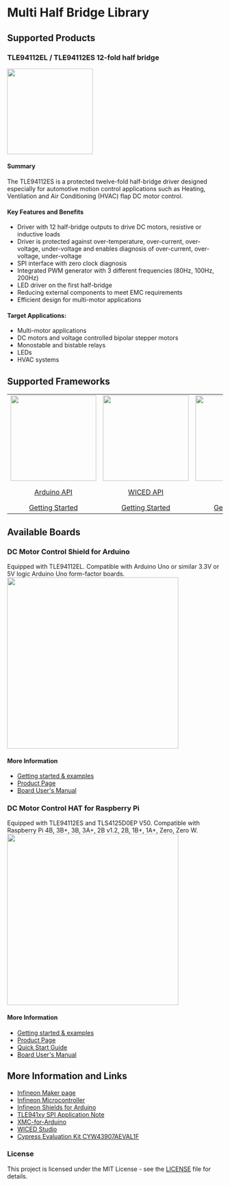 # Multi Half Bridge Library

## Supported Products

### TLE94112EL / TLE94112ES 12-fold half bridge

<img src="https://www.infineon.com/export/sites/default/_images/product/power/motor_control_ics/TLE94112ES_TSDSO-24-51_Combi.jpg_1867607890.jpg" style="max-width:100%;" width="200">

#### Summary
The TLE94112ES is a protected twelve-fold half-bridge driver designed especially for automotive motion control applications such as Heating, Ventilation and Air Conditioning (HVAC) flap DC motor control.

#### Key Features and Benefits
* Driver with 12 half-bridge outputs to drive DC motors, resistive or inductive loads
* Driver is protected against over-temperature, over-current, over-voltage, under-voltage and enables diagnosis of over-current, over-voltage, under-voltage
* SPI interface with zero clock diagnosis
* Integrated PWM generator with 3 different frequencies (80Hz, 100Hz, 200Hz)
* LED driver on the first half-bridge
* Reducing external components to meet EMC requirements
* Efficient design for multi-motor applications

#### Target Applications:
* Multi-motor applications
* DC motors and voltage controlled bipolar stepper motors
* Monostable and bistable relays
* LEDs
* HVAC systems

## Supported Frameworks

<table>
    <tr>
        <td><img src="https://github.com/infineon/multi-half-bridge/wiki/img/arduino-logo.png" width=200></td>
        <td><img src="https://github.com/infineon/multi-half-bridge/wiki/img/wiced-logo.png" width=200></td>
        <td><img src="https://github.com/infineon/multi-half-bridge/wiki/img/rpi-logo.png" width=200></td>
        <td><img src="https://github.com/infineon/multi-half-bridge/wiki/img/cross-platform.png" width=200></td>
    </tr>
    <tr>
        <td style="text-align: center"><a href="https://github.com/Infineon/multi-half-bridge/wiki/Arduino-API">Arduino API</a></td>
        <td style="text-align: center"><a href="https://github.com/Infineon/multi-half-bridge/wiki/WICED-API">WICED API</a></td>
        <td style="text-align: center"><a href="https://github.com/Infineon/multi-half-bridge/wiki/RPi-API">RPi API</a></td>
        <td style="text-align: center"><a href="https://github.com/Infineon/multi-half-bridge/wiki/TLE94112-API/">TLE94112 API</a><br><a href="https://github.com/Infineon/multi-half-bridge/wiki/TLE94112Motor-API">TLE94112Motor API</a></td>
    </tr>
    <tr>
        <td style="text-align: center"><a href="https://github.com/Infineon/multi-half-bridge/wiki/Ino-Getting-Started">Getting Started</a></td>
        <td style="text-align: center"><a href="https://github.com/Infineon/multi-half-bridge/wiki/CW-Getting-Started">Getting Started</a></td>
        <td style="text-align: center"><a href="https://github.com/Infineon/multi-half-bridge/wiki/RPi-Getting-Started">Getting Started</a></td>
        <td style="text-align: center"><a href="https://github.com/Infineon/multi-half-bridge/wiki/Porting-Guide">Porting Guide</a></td>
    </tr>
</table>

## Available Boards

### DC Motor Control Shield for Arduino
Equipped with TLE94112EL. Compatible with Arduino Uno or similar 3.3V or 5V logic Arduino Uno form-factor boards.
<img src="https://github.com/Infineon/Assets/raw/master/Pictures/TLE94112EL_Shield.png" style="max-width:100%;" width="400">

#### More Information
* [Getting started & examples](https://github.com/Infineon/multi-half-bridge/wiki/Ino-Getting-Started)
* [Product Page](https://www.infineon.com/cms/de/product/evaluation-boards/tle94112el_shield/)
* [Board User's Manual](https://www.infineon.com/dgdl/Infineon-DC_Motor_Control_Shield_with_TLE94112EL_UserManual-UM-v01_00-EN.pdf?fileId=5546d46259d9a4bf015a4755351304ac)

### DC Motor Control HAT for Raspberry Pi
Equipped with TLE94112ES and TLS4125D0EP V50. Compatible with Raspberry Pi 4B, 3B+, 3B, 3A+, 2B v1.2, 2B, 1B+, 1A+, Zero, Zero W.
<img src="https://github.com/Infineon/Assets/raw/master/Pictures/tle94112_hat_Raspberry_Pi.png" style="max-width:100%;" width="400">

#### More Information
* [Getting started & examples](https://github.com/Infineon/multi-half-bridge/wiki/RPi-Getting-Started)
* [Product Page](https://www.infineon.com/raspTLE94112ES)
* [Quick Start Guide](https://www.infineon.com/dgdl/Infineon-DC-Motor-Shield-with-TLE94112-Quick-Start-Guide-GettingStarted-v01_00-EN.pdf?fileId=5546d46277fc7439017840334b1b2219)
* [Board User's Manual](https://www.infineon.com/dgdl/Infineon-DC-Motor-Shield-with-TLE94112-User-Manual-UserManual-v01_00-EN.pdf?fileId=5546d46277fc743901783fec6bf220b7)

## More Information and Links
* [Infineon Maker page](https://www.infineon.com/cms/en/tools/landing/infineon-for-makers/#overview)
* [Infineon Microcontroller](https://www.infineon.com/cms/en/tools/landing/infineon-for-makers/microcontroller-boards/)
* [Infineon Shields for Arduino](https://www.infineon.com/cms/en/tools/landing/infineon-for-makers/arduino-shields/)
* [TLE941xy SPI Application Note](https://www.infineon.com/dgdl/Infineon-TLE941xy-AN-v01_00-EN-AN-v01_00-EN-AN-v01_00-EN.pdf?fileId=5546d4625b62cd8a015bc8db26c831e3)
* [XMC-for-Arduino](https://github.com/Infineon/XMC-for-Arduino)
* [WICED Studio](https://community.cypress.com/community/software-forums/wiced-wifi/wiced-wifi-documentation)
* [Cypress Evaluation Kit CYW43907AEVAL1F](https://www.cypress.com/CYW943907AEVAL1F)

### License

This project is licensed under the MIT License - see the [LICENSE](LICENSE) file for details.